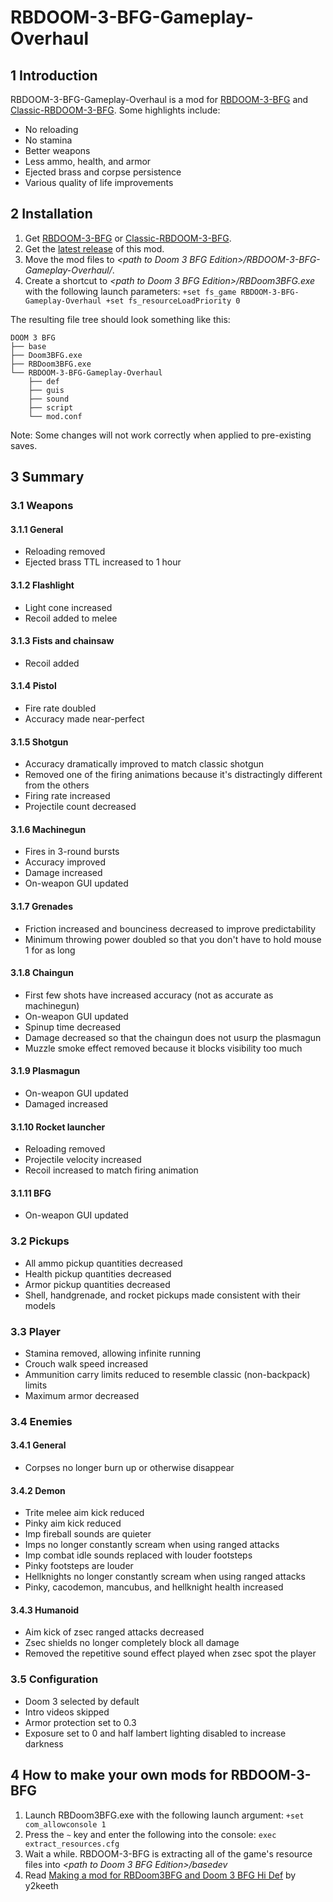 # RBDOOM-3-BFG-Gameplay-Overhaul

## 1 Introduction

RBDOOM-3-BFG-Gameplay-Overhaul is a mod for [RBDOOM-3-BFG](https://github.com/RobertBeckebans/RBDOOM-3-BFG/releases) and [Classic-RBDOOM-3-BFG](https://github.com/MadDeCoDeR/Classic-RBDOOM-3-BFG/releases). Some highlights include:

* No reloading
* No stamina
* Better weapons
* Less ammo, health, and armor
* Ejected brass and corpse persistence
* Various quality of life improvements

## 2 Installation

1. Get [RBDOOM-3-BFG](https://github.com/RobertBeckebans/RBDOOM-3-BFG/releases) or [Classic-RBDOOM-3-BFG](https://github.com/MadDeCoDeR/Classic-RBDOOM-3-BFG/releases).
2. Get the [latest release](https://github.com/mjsonofharry/RBDOOM-3-BFG-Gameplay-Overhaul/releases/latest) of this mod.
3. Move the mod files to *<path to Doom 3 BFG Edition>/RBDOOM-3-BFG-Gameplay-Overhaul/*.
4. Create a shortcut to *<path to Doom 3 BFG Edition>/RBDoom3BFG.exe* with the following launch parameters: `+set fs_game RBDOOM-3-BFG-Gameplay-Overhaul +set fs_resourceLoadPriority 0`

The resulting file tree should look something like this:

```
DOOM 3 BFG
├── base
├── Doom3BFG.exe
├── RBDoom3BFG.exe
└── RBDOOM-3-BFG-Gameplay-Overhaul
    ├── def
    ├── guis
    ├── sound
    ├── script
    └── mod.conf
```

Note: Some changes will not work correctly when applied to pre-existing saves.

## 3 Summary

### 3.1 Weapons

#### 3.1.1 General

* Reloading removed
* Ejected brass TTL increased to 1 hour

#### 3.1.2 Flashlight

* Light cone increased
* Recoil added to melee

#### 3.1.3 Fists and chainsaw

* Recoil added

#### 3.1.4 Pistol

* Fire rate doubled
* Accuracy made near-perfect

#### 3.1.5 Shotgun

* Accuracy dramatically improved to match classic shotgun
* Removed one of the firing animations because it's distractingly different from the others
* Firing rate increased
* Projectile count decreased

#### 3.1.6 Machinegun

* Fires in 3-round bursts
* Accuracy improved
* Damage increased
* On-weapon GUI updated

#### 3.1.7 Grenades

* Friction increased and bounciness decreased to improve predictability
* Minimum throwing power doubled so that you don't have to hold mouse 1 for as long

#### 3.1.8 Chaingun

* First few shots have increased accuracy (not as accurate as machinegun)
* On-weapon GUI updated
* Spinup time decreased
* Damage decreased so that the chaingun does not usurp the plasmagun
* Muzzle smoke effect removed because it blocks visibility too much

#### 3.1.9 Plasmagun

* On-weapon GUI updated
* Damaged increased

#### 3.1.10 Rocket launcher

* Reloading removed
* Projectile velocity increased
* Recoil increased to match firing animation

#### 3.1.11 BFG

* On-weapon GUI updated

### 3.2 Pickups

* All ammo pickup quantities decreased
* Health pickup quantities decreased
* Armor pickup quantities decreased
* Shell, handgrenade, and rocket pickups made consistent with their models

### 3.3 Player

* Stamina removed, allowing infinite running
* Crouch walk speed increased
* Ammunition carry limits reduced to resemble classic (non-backpack) limits
* Maximum armor decreased

### 3.4 Enemies

#### 3.4.1 General

* Corpses no longer burn up or otherwise disappear

#### 3.4.2 Demon

* Trite melee aim kick reduced
* Pinky aim kick reduced
* Imp fireball sounds are quieter
* Imps no longer constantly scream when using ranged attacks
* Imp combat idle sounds replaced with louder footsteps
* Pinky footsteps are louder
* Hellknights no longer constantly scream when using ranged attacks
* Pinky, cacodemon, mancubus, and hellknight health increased

#### 3.4.3 Humanoid

* Aim kick of zsec ranged attacks decreased
* Zsec shields no longer completely block all damage
* Removed the repetitive sound effect played when zsec spot the player

### 3.5 Configuration

* Doom 3 selected by default
* Intro videos skipped
* Armor protection set to 0.3
* Exposure set to 0 and half lambert lighting disabled to increase darkness

## 4 How to make your own mods for RBDOOM-3-BFG

1. Launch RBDoom3BFG.exe with the following launch argument: `+set com_allowconsole 1`
2. Press the `~` key and enter the following into the console: `exec extract_resources.cfg`
3. Wait a while. RBDOOM-3-BFG is extracting all of the game's resource files into *<path to Doom 3 BFG Edition>/basedev*
5. Read [Making a mod for RBDoom3BFG and Doom 3 BFG Hi Def](https://www.moddb.com/mods/doom-3-bfg-hi-def/tutorials/making-a-mod-for-rbdoom3bfg-and-doom-3-bfg-hi-def) by y2keeth
